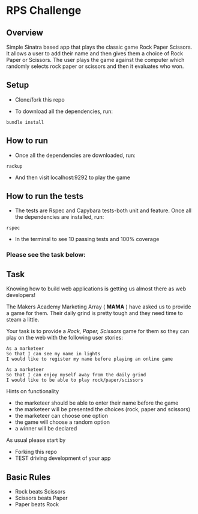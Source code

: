 # RPS Challenge

## Overview

Simple Sinatra based app that plays the classic game Rock Paper Scissors. It allows a user to add their name and then gives them a choice of Rock Paper or Scissors. The user plays the game against the computer which randomly selects rock paper or scissors and then it evaluates who won.


## Setup

- Clone/fork this repo

- To download all the dependencies, run:

```
bundle install
```

## How to run

- Once all the dependencies are downloaded, run:

```
rackup
```

- And then visit localhost:9292 to play the game

## How to run the tests

- The tests are Rspec and Capybara tests-both unit and feature. Once all the dependencies are installed, run:

```
rspec
```

- In the terminal to see 10 passing tests and 100% coverage

### Please see the task below:

Task
----

Knowing how to build web applications is getting us almost there as web developers!

The Makers Academy Marketing Array ( **MAMA** ) have asked us to provide a game for them. Their daily grind is pretty tough and they need time to steam a little.

Your task is to provide a _Rock, Paper, Scissors_ game for them so they can play on the web with the following user stories:

```
As a marketeer
So that I can see my name in lights
I would like to register my name before playing an online game

As a marketeer
So that I can enjoy myself away from the daily grind
I would like to be able to play rock/paper/scissors
```

Hints on functionality

- the marketeer should be able to enter their name before the game
- the marketeer will be presented the choices (rock, paper and scissors)
- the marketeer can choose one option
- the game will choose a random option
- a winner will be declared


As usual please start by

* Forking this repo
* TEST driving development of your app

## Basic Rules

- Rock beats Scissors
- Scissors beats Paper
- Paper beats Rock



